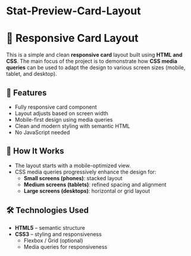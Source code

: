 # Stat-Preview-Card-Layout
# 🧩 Responsive Card Layout

This is a simple and clean **responsive card** layout built using **HTML and CSS**. The main focus of the project is to demonstrate how **CSS media queries** can be used to adapt the design to various screen sizes (mobile, tablet, and desktop).

## 📱 Features

- Fully responsive card component
- Layout adjusts based on screen width
- Mobile-first design using media queries
- Clean and modern styling with semantic HTML
- No JavaScript needed

## 🧪 How It Works

- The layout starts with a mobile-optimized view.
- CSS media queries progressively enhance the design for:
  - **Small screens (phones)**: stacked layout
  - **Medium screens (tablets)**: refined spacing and alignment
  - **Large screens (desktops)**: horizontal or grid layout

## 🛠 Technologies Used

- **HTML5** – semantic structure
- **CSS3** – styling and responsiveness
  - Flexbox / Grid (optional)
  - Media queries for responsiveness

